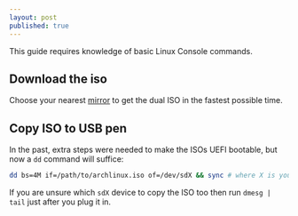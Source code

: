 ```yaml
---
layout: post
published: true
---
```


This guide requires knowledge of basic Linux Console commands.

## Download the iso

Choose your nearest [mirror](https://www.archlinux.org/download/) to get the dual ISO in the fastest possible time.

## Copy ISO to USB pen

In the past, extra steps were needed to make the ISOs UEFI bootable, but now a `dd` command will suffice:

```bash
dd bs=4M if=/path/to/archlinux.iso of=/dev/sdX && sync # where X is your device number
```
If you are unsure which `sdX` device to copy the ISO too then run `dmesg | tail` just after you plug it in. 